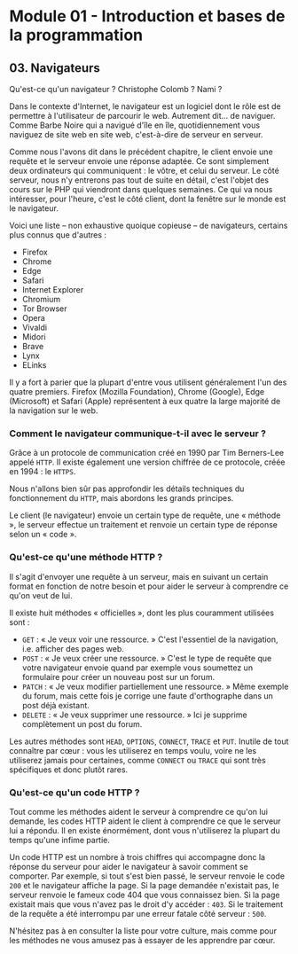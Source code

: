 # Module 01 - Introduction et bases de la programmation

## 03. Navigateurs

Qu'est-ce qu'un navigateur ?
Christophe Colomb ? Nami ?

Dans le contexte d'Internet, le navigateur est un logiciel dont le rôle est de permettre à l'utilisateur de parcourir le web. Autrement dit... de naviguer. Comme Barbe Noire qui a navigué d'île en île, quotidiennement vous naviguez de site web en site web, c'est-à-dire de serveur en serveur.

Comme nous l'avons dit dans le précédent chapitre, le client envoie une requête et le serveur envoie une réponse adaptée. Ce sont simplement deux ordinateurs qui communiquent : le vôtre, et celui du serveur. Le côté serveur, nous n'y entrerons pas tout de suite en détail, c'est l'objet des cours sur le PHP qui viendront dans quelques semaines. Ce qui va nous intéresser, pour l'heure, c'est le côté client, dont la fenêtre sur le monde est le navigateur.

Voici une liste – non exhaustive quoique copieuse – de navigateurs, certains plus connus que d'autres :

* Firefox
* Chrome
* Edge
* Safari
* Internet Explorer
* Chromium
* Tor Browser
* Opera
* Vivaldi
* Midori
* Brave
* Lynx
* ELinks

Il y a fort à parier que la plupart d'entre vous utilisent généralement l'un des quatre premiers. Firefox (Mozilla Foundation), Chrome (Google), Edge (Microsoft) et Safari (Apple) représentent à eux quatre la large majorité de la navigation sur le web.

### Comment le navigateur communique-t-il avec le serveur ?

Grâce à un protocole de communication créé en 1990 par Tim Berners-Lee appelé `HTTP`. Il existe également une version chiffrée de ce protocole, créée en 1994 : le `HTTPS`.

Nous n'allons bien sûr pas approfondir les détails techniques du fonctionnement du `HTTP`, mais abordons les grands principes.

Le client (le navigateur) envoie un certain type de requête, une « méthode », le serveur effectue un traitement et renvoie un certain type de réponse selon un « code ».

### Qu'est-ce qu'une méthode HTTP ?

Il s'agit d'envoyer une requête à un serveur, mais en suivant un certain format en fonction de notre besoin et pour aider le serveur à comprendre ce qu'on veut de lui.

Il existe huit méthodes « officielles », dont les plus couramment utilisées sont :

* `GET` : « Je veux voir une ressource. » C'est l'essentiel de la navigation, i.e. afficher des pages web.
* `POST` : « Je veux créer une ressource. » C'est le type de requête que votre navigateur envoie quand par exemple vous soumettez un formulaire pour créer un nouveau post sur un forum.
* `PATCH` : « Je veux modifier partiellement une ressource. » Même exemple du forum, mais cette fois je corrige une faute d'orthographe dans un post déjà existant.
* `DELETE` : « Je veux supprimer une ressource. » Ici je supprime complètement un post du forum.

Les autres méthodes sont `HEAD`, `OPTIONS`, `CONNECT`, `TRACE` et `PUT`. Inutile de tout connaître par cœur : vous les utiliserez en temps voulu, voire ne les utiliserez jamais pour certaines, comme `CONNECT` ou `TRACE` qui sont très spécifiques et donc plutôt rares.

### Qu'est-ce qu'un code HTTP ?

Tout comme les méthodes aident le serveur à comprendre ce qu'on lui demande, les codes HTTP aident le client à comprendre ce que le serveur lui a répondu. Il en existe énormément, dont vous n'utiliserez la plupart du temps qu'une infime partie.

Un code HTTP est un nombre à trois chiffres qui accompagne donc la réponse du serveur pour aider le navigateur à savoir comment se comporter. Par exemple, si tout s'est bien passé, le serveur renvoie le code `200` et le navigateur affiche la page. Si la page demandée n'existait pas, le serveur renvoie le fameux code 404 que vous connaissez bien. Si la page existait mais que vous n'avez pas le droit d'y accéder : `403`. Si le traitement de la requête a été interrompu par une erreur fatale côté serveur : `500`.

N'hésitez pas à en consulter la liste pour votre culture, mais comme pour les méthodes ne vous amusez pas à essayer de les apprendre par cœur.
